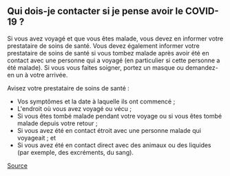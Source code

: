 ## Qui dois-je contacter si je pense avoir le COVID-19 ?

Si vous avez voyagé et que vous êtes malade, vous devez en informer votre prestataire de soins de santé. Vous devez également informer votre prestataire de soins de santé si vous tombez malade après avoir été en contact avec une personne qui a voyagé (en particulier si cette personne a été malade). Si vous vous faites soigner, portez un masque ou demandez-en un à votre arrivée.

Avisez votre prestataire de soins de santé :

- Vos symptômes et la date à laquelle ils ont commencé ;
- L'endroit où vous avez voyagé ou vécu ;
- Si vous êtes tombé malade pendant votre voyage ou si vous êtes tombé malade depuis votre retour ;
- Si vous avez été en contact étroit avec une personne malade qui voyageait ; et
- Si vous avez été en contact direct avec des animaux ou des liquides (par exemple, des excréments, du sang).

[Source](https://www.hss.gov.nt.ca/fr/services/maladie-%C3%A0-coronavirus-covid-19/faq-sur-la-maladie-%C3%A0-coronavirus-covid-19)
